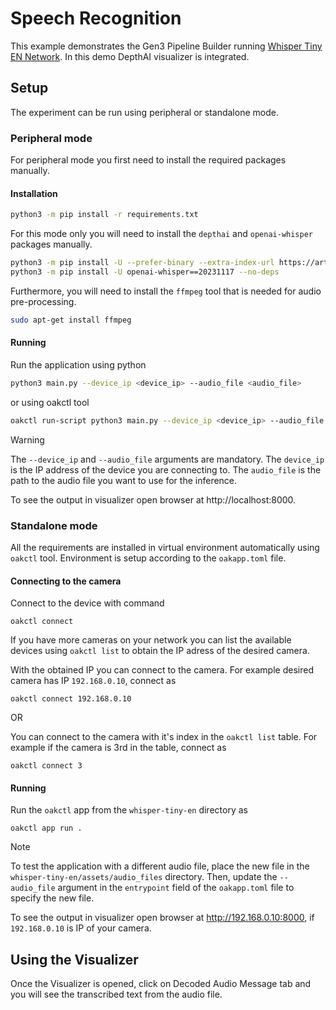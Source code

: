 # Speech Recognition

This example demonstrates the Gen3 Pipeline Builder running
[Whisper Tiny EN Network](https://hub.luxonis.com/ai/models/0aaf1b77-761b-44d6-893c-c473ca463186?view=page). In this demo DepthAI visualizer is integrated.

## Setup

The experiment can be run using peripheral or standalone mode.

### Peripheral mode

For peripheral mode you first need to install the required packages manually.

#### Installation

```bash
python3 -m pip install -r requirements.txt
```

For this mode only you will need to install the `depthai` and `openai-whisper` packages manually.

```bash
python3 -m pip install -U --prefer-binary --extra-index-url https://artifacts.luxonis.com/artifactory/luxonis-python-snapshot-local "depthai==3.0.0-alpha.6.dev0+4b380c003bbfe52348befdb82cf32013a7db2793"
python3 -m pip install -U openai-whisper==20231117 --no-deps
```

Furthermore, you will need to install the `ffmpeg` tool that is needed for audio pre-processing.

```bash
sudo apt-get install ffmpeg
```

#### Running

Run the application using python

```bash
python3 main.py --device_ip <device_ip> --audio_file <audio_file>
```

or using oakctl tool

```bash
oakctl run-script python3 main.py --device_ip <device_ip> --audio_file <audio_file>
```

> [!WARNING]
> The `--device_ip` and `--audio_file` arguments are mandatory. The `device_ip` is the IP address of the device you are connecting to. The `audio_file` is the path to the audio file you want to use for the inference.

To see the output in visualizer open browser at http://localhost:8000.

### Standalone mode

All the requirements are installed in virtual environment automatically using `oakctl` tool. Environment is setup according to the `oakapp.toml` file.

#### Connecting to the camera

Connect to the device with command

```
oakctl connect
```

If you have more cameras on your network you can list the available devices using `oakctl list` to obtain the IP adress of the desired camera.

With the obtained IP you can connect to the camera. For example desired camera has IP `192.168.0.10`, connect as

```
oakctl connect 192.168.0.10
```

OR

You can connect to the camera with it's index in the `oakctl list` table. For example if the camera is 3rd in the table, connect as

```
oakctl connect 3
```

#### Running

Run the `oakctl` app from the `whisper-tiny-en` directory as

```
oakctl app run .
```

> [!NOTE]
> To test the application with a different audio file, place the new file in the `whisper-tiny-en/assets/audio_files` directory. Then, update the `--audio_file` argument in the `entrypoint` field of the `oakapp.toml` file to specify the new file.

To see the output in visualizer open browser at http://192.168.0.10:8000, if `192.168.0.10` is IP of your camera.

## Using the Visualizer

Once the Visualizer is opened, click on Decoded Audio Message tab and you will see the transcribed text from the audio file.
